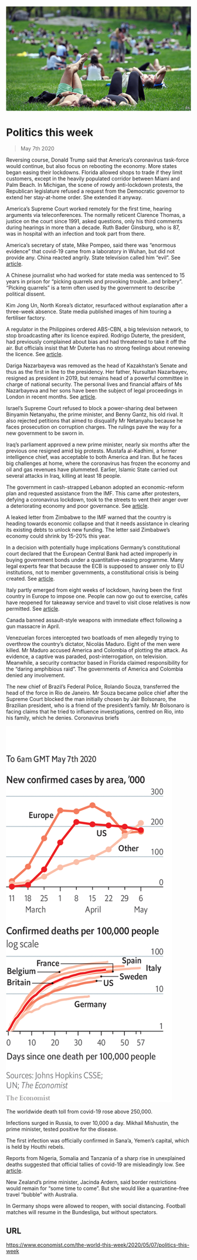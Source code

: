 ![](./images/20200509_WWP001_0.jpg)

# Politics this week

> May 7th 2020

Reversing course, Donald Trump said that America’s coronavirus task-force would continue, but also focus on rebooting the economy. More states began easing their lockdowns. Florida allowed shops to trade if they limit customers, except in the heavily populated corridor between Miami and Palm Beach. In Michigan, the scene of rowdy anti-lockdown protests, the Republican legislature refused a request from the Democratic governor to extend her stay-at-home order. She extended it anyway.

America’s Supreme Court worked remotely for the first time, hearing arguments via teleconferences. The normally reticent Clarence Thomas, a justice on the court since 1991, asked questions, only his third comments during hearings in more than a decade. Ruth Bader Ginsburg, who is 87, was in hospital with an infection and took part from there.

America’s secretary of state, Mike Pompeo, said there was “enormous evidence” that covid-19 came from a laboratory in Wuhan, but did not provide any. China reacted angrily. State television called him “evil”. See [article](https://www.economist.com//leaders/2020/05/09/the-pandemic-is-driving-america-and-china-further-apart).

A Chinese journalist who had worked for state media was sentenced to 15 years in prison for “picking quarrels and provoking trouble…and bribery”. “Picking quarrels” is a term often used by the government to describe political dissent.

Kim Jong Un, North Korea’s dictator, resurfaced without explanation after a three-week absence. State media published images of him touring a fertiliser factory.

A regulator in the Philippines ordered ABS-CBN, a big television network, to stop broadcasting after its licence expired. Rodrigo Duterte, the president, had previously complained about bias and had threatened to take it off the air. But officials insist that Mr Duterte has no strong feelings about renewing the licence. See [article](https://www.economist.com//asia/2020/05/07/a-philippine-broadcaster-is-forced-off-the-air).

Dariga Nazarbayeva was removed as the head of Kazakhstan’s Senate and thus as the first in line to the presidency. Her father, Nursultan Nazarbayev, resigned as president in 2019, but remains head of a powerful committee in charge of national security. The personal lives and financial affairs of Ms Nazarbayeva and her sons have been the subject of legal proceedings in London in recent months. See [article](https://www.economist.com//asia/2020/05/07/a-kazakh-politician-with-a-pedigree-unexpectedly-loses-her-job).

Israel’s Supreme Court refused to block a power-sharing deal between Binyamin Netanyahu, the prime minister, and Benny Gantz, his old rival. It also rejected petitions that aimed to disqualify Mr Netanyahu because he faces prosecution on corruption charges. The rulings pave the way for a new government to be sworn in.

Iraq’s parliament approved a new prime minister, nearly six months after the previous one resigned amid big protests. Mustafa al-Kadhimi, a former intelligence chief, was acceptable to both America and Iran. But he faces big challenges at home, where the coronavirus has frozen the economy and oil and gas revenues have plummeted. Earlier, Islamic State carried out several attacks in Iraq, killing at least 18 people.

The government in cash-strapped Lebanon adopted an economic-reform plan and requested assistance from the IMF. This came after protesters, defying a coronavirus lockdown, took to the streets to vent their anger over a deteriorating economy and poor governance. See [article](https://www.economist.com//middle-east-and-africa/2020/05/09/why-protesters-firebomb-banks-in-lebanon).

A leaked letter from Zimbabwe to the IMF warned that the country is heading towards economic collapse and that it needs assistance in clearing its existing debts to unlock new funding. The letter said Zimbabwe’s economy could shrink by 15-20% this year.

In a decision with potentially huge implications Germany’s constitutional court declared that the European Central Bank had acted improperly in buying government bonds under a quantitative-easing programme. Many legal experts fear that because the ECB is supposed to answer only to EU institutions, not to member governments, a constitutional crisis is being created. See [article](https://www.economist.com//node/21785955). 

Italy partly emerged from eight weeks of lockdown, having been the first country in Europe to impose one. People can now go out to exercise, cafés have reopened for takeaway service and travel to visit close relatives is now permitted. See [article](https://www.economist.com//europe/2020/05/09/italy-the-first-country-in-europe-to-enter-lockdown-starts-to-emerge).

Canada banned assault-style weapons with immediate effect following a gun massacre in April.

Venezuelan forces intercepted two boatloads of men allegedly trying to overthrow the country’s dictator, Nicolás Maduro. Eight of the men were killed. Mr Maduro accused America and Colombia of plotting the attack. As evidence, a captive was paraded, post-interrogation, on television. Meanwhile, a security contractor based in Florida claimed responsibility for the “daring amphibious raid”. The governments of America and Colombia denied any involvement.

The new chief of Brazil’s Federal Police, Rolando Souza, transferred the head of the force in Rio de Janeiro. Mr Souza became police chief after the Supreme Court blocked the man initially chosen by Jair Bolsonaro, the Brazilian president, who is a friend of the president’s family. Mr Bolsonaro is facing claims that he tried to influence investigations, centred on Rio, into his family, which he denies. Coronavirus briefs



![](./images/20200509_WWC009.png)

The worldwide death toll from covid-19 rose above 250,000.

Infections surged in Russia, to over 10,000 a day. Mikhail Mishustin, the prime minister, tested positive for the disease.

The first infection was officially confirmed in Sana’a, Yemen’s capital, which is held by Houthi rebels.

Reports from Nigeria, Somalia and Tanzania of a sharp rise in unexplained deaths suggested that official tallies of covid-19 are misleadingly low. See [article](https://www.economist.com//middle-east-and-africa/2020/05/07/lacking-data-many-african-governments-make-policy-in-the-dark).

New Zealand’s prime minister, Jacinda Ardern, said border restrictions would remain for “some time to come”. But she would like a quarantine-free travel “bubble” with Australia.

In Germany shops were allowed to reopen, with social distancing. Football matches will resume in the Bundesliga, but without spectators.

## URL

https://www.economist.com/the-world-this-week/2020/05/07/politics-this-week
